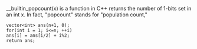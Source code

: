 __builtin_popcount(x) is a function in C++ returns the number of 1-bits set in an int x. In fact, "popcount" stands for "population count,"
​
```
vector<int> ans(n+1, 0);
for(int i = 1; i<=n; ++i)
ans[i] = ans[i/2] + i%2;
return ans;
```
​